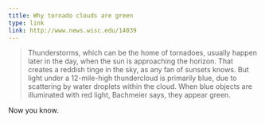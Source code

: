 ```yaml
---
title: Why tornado clouds are green
type: link
link: http://www.news.wisc.edu/14039
---
```

> Thunderstorms, which can be the home of tornadoes, usually happen later in the day, when the sun is approaching the horizon. That creates a reddish tinge in the sky, as any fan of sunsets knows. But light under a 12-mile-high thundercloud is primarily blue, due to scattering by water droplets within the cloud. When blue objects are illuminated with red light, Bachmeier says, they appear green.

Now you know.